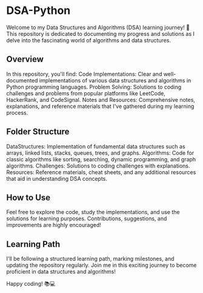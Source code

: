 # DSA-Python
Welcome to my Data Structures and Algorithms (DSA) learning journey! 🚀 This repository is dedicated to documenting my progress and solutions as I delve into the fascinating world of algorithms and data structures.

## Overview
In this repository, you'll find:
Code Implementations: Clear and well-documented implementations of various data structures and algorithms in Python programming languages.
Problem Solving: Solutions to coding challenges and problems from popular platforms like LeetCode, HackerRank, and CodeSignal.
Notes and Resources: Comprehensive notes, explanations, and reference materials that I've gathered during my learning process.

## Folder Structure
DataStructures: Implementation of fundamental data structures such as arrays, linked lists, stacks, queues, trees, and graphs.
Algorithms: Code for classic algorithms like sorting, searching, dynamic programming, and graph algorithms.
Challenges: Solutions to coding challenges with explanations.
Resources: Reference materials, cheat sheets, and any additional resources that aid in understanding DSA concepts.

## How to Use
Feel free to explore the code, study the implementations, and use the solutions for learning purposes. Contributions, suggestions, and improvements are highly encouraged!

## Learning Path
I'll be following a structured learning path, marking milestones, and updating the repository regularly. Join me in this exciting journey to become proficient in data structures and algorithms!

Happy coding! 📚💻
